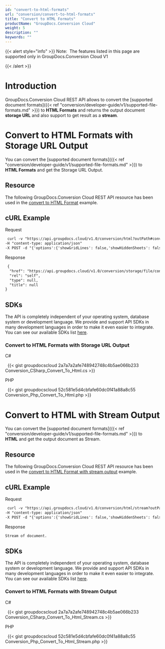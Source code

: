 ```yaml
---
id: "convert-to-html-formats"
url: "conversion/convert-to-html-formats"
title: "Convert to HTML Formats"
productName: "GroupDocs.Conversion Cloud"
weight: 5
description: ""
keywords: ""
---
```


{{< alert style="info" >}}
Note:  The features listed in this page are supported only in GroupDocs.Conversion Cloud V1

{{< /alert >}}










# Introduction #

GroupDocs.Conversion Cloud REST API allows to convert the [supported document formats]({{< ref "conversion/developer-guide/v1/supported-file-formats.md" >}}) to **HTML Formats** and returns the output document **storage URL** and also support to get result as a **stream**.

# Convert to HTML Formats with Storage URL Output #

You can convert the [supported document formats]({{< ref "conversion/developer-guide/v1/supported-file-formats.md" >}}) to **HTML Formats** and get the Storage URL Output.

## Resource ##

The following GroupDocs.Conversion Cloud REST API resource has been used in the [convert to HTML Format](https://apireference.groupdocs.cloud/conversion/#!/HtmlConvert/ConvertToHtml) example.

## cURL Example ##





 Request

```html
 curl -v "https://api.groupdocs.cloud/v1.0/conversion/html?outPath#conversions%2F&#x26;appsid#XXXX&#x26;signature#XXX-XX" 
-H "content-type: application/json" 
-X POST -d "{'options':{'showGridLines': false,'showHiddenSheets': false,'hideWordTrackedChanges': false,'hidePdfAnnotations': false,'hideComments': false},'sourceFile':{'folder':'conversions','name':'sample.docx'}}"

```




 Response

```html
 {
  "href": "https://api.groupdocs.cloud/v1.0/conversion/storage/file/conversions/sample.html",
  "rel": "self",
  "type": null,
  "title": null
}
```






## SDKs ##

The API is completely independent of your operating system, database system or development language. We provide and support API SDKs in many development languages in order to make it even easier to integrate. You can see our available SDKs list [here](https://github.com/groupdocs-conversion-cloud).

### Convert to HTML Formats with Storage URL Output ###





 C#



 
{{< gist groupdocscloud 2a7a7a2afe748942748c4b5ae066b233 Conversion_CSharp_Convert_To_Html.cs >}}







 PHP



 
{{< gist groupdocscloud 52c581e5d4cbfafe60dc0f41a88a8c55 Conversion_Php_Convert_To_Html.php >}}









# Convert to HTML with Stream Output #

You can convert the [supported document formats]({{< ref "conversion/developer-guide/v1/supported-file-formats.md" >}}) to **HTML** and get the output document as Stream.

## Resource ##

The following GroupDocs.Conversion Cloud REST API resource has been used in the [convert to HTML Format with stream output](https://apireference.groupdocs.cloud/conversion/#!/HtmlConvert/ConvertToHtmlStream) example.

## cURL Example ##





 Request

```html
 curl -v "https://api.groupdocs.cloud/v1.0/conversion/html/stream?outPath#conversions%2F&#x26;appsid#XXXX&#x26;signature#XXX-XX" 
-H "content-type: application/json" 
-X POST -d "{'options':{'showGridLines': false,'showHiddenSheets': false,'hideWordTrackedChanges': false,'hidePdfAnnotations': false,'hideComments': false},'sourceFile':{'folder':'conversions','name':'sample.docx'}}"

```




 Response

```html
Stream of document.
```






## SDKs ##

The API is completely independent of your operating system, database system or development language. We provide and support API SDKs in many development languages in order to make it even easier to integrate. You can see our available SDKs list [here](https://github.com/groupdocs-conversion-cloud).

### Convert to HTML Formats with Stream Output ###





 C#



 
{{< gist groupdocscloud 2a7a7a2afe748942748c4b5ae066b233 Conversion_CSharp_Convert_To_Html_Stream.cs >}}







 PHP



 
{{< gist groupdocscloud 52c581e5d4cbfafe60dc0f41a88a8c55 Conversion_Php_Convert_To_Html_Stream.php >}}






